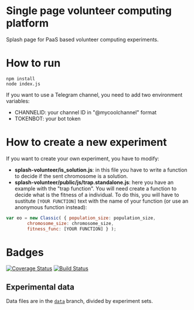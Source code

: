 # Single page volunteer computing platform

Splash page for PaaS based volunteer computing experiments.

# How to run
```
npm install
node index.js
```

If you want to use a Telegram channel, you need to add two environment variables:
* CHANNELID: your channel ID in "@mycoolchannel" format
* TOKENBOT: your bot token


# How to create a new experiment

If you want to create your own experiment, you have to modify:


* **splash-volunteer/is_solution.js**: in this file you have to write a function to decide if the sent chromosome is a solution.
* **splash-volunteer/public/js/trap.standalone.js**: here you have an example with the "trap function". You will need create a function to decide what is the fitness of a individual. To do this, you will have to sustitute ```[YOUR FUNCTION]``` text with the name of your function (or use an anonymous function instead):
```javascript
var eo = new Classic( { population_size: population_size,
        chromosome_size: chromosome_size,
        fitness_func: [YOUR FUNCTION] } );
```



# Badges

[![Coverage Status](https://coveralls.io/repos/github/JJ/splash-volunteer/badge.svg?branch=master)](https://coveralls.io/github/JJ/splash-volunteer?branch=master) [![Build Status](https://travis-ci.org/JJ/splash-volunteer.svg?branch=master)](https://travis-ci.org/JJ/splash-volunteer)

## Experimental data

Data files are in the
[`data`](https://github.com/JJ/splash-volunteer/tree/data) branch,
divided by experiment sets.
